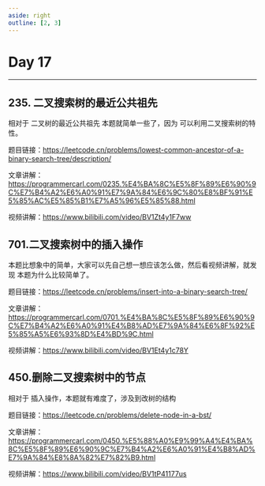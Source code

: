 ```yaml
---
aside: right
outline: [2, 3]
---
```


# Day 17

---

## 235. 二叉搜索树的最近公共祖先

相对于 二叉树的最近公共祖先 本题就简单一些了，因为 可以利用二叉搜索树的特性。

题目链接：https://leetcode.cn/problems/lowest-common-ancestor-of-a-binary-search-tree/description/

文章讲解：https://programmercarl.com/0235.%E4%BA%8C%E5%8F%89%E6%90%9C%E7%B4%A2%E6%A0%91%E7%9A%84%E6%9C%80%E8%BF%91%E5%85%AC%E5%85%B1%E7%A5%96%E5%85%88.html

视频讲解：https://www.bilibili.com/video/BV1Zt4y1F7ww

## 701.二叉搜索树中的插入操作

本题比想象中的简单，大家可以先自己想一想应该怎么做，然后看视频讲解，就发现 本题为什么比较简单了。

题目链接：https://leetcode.cn/problems/insert-into-a-binary-search-tree/

文章讲解：https://programmercarl.com/0701.%E4%BA%8C%E5%8F%89%E6%90%9C%E7%B4%A2%E6%A0%91%E4%B8%AD%E7%9A%84%E6%8F%92%E5%85%A5%E6%93%8D%E4%BD%9C.html

视频讲解：https://www.bilibili.com/video/BV1Et4y1c78Y

## 450.删除二叉搜索树中的节点

相对于 插入操作，本题就有难度了，涉及到改树的结构

题目链接：https://leetcode.cn/problems/delete-node-in-a-bst/

文章讲解：https://programmercarl.com/0450.%E5%88%A0%E9%99%A4%E4%BA%8C%E5%8F%89%E6%90%9C%E7%B4%A2%E6%A0%91%E4%B8%AD%E7%9A%84%E8%8A%82%E7%82%B9.html

视频讲解：https://www.bilibili.com/video/BV1tP41177us
